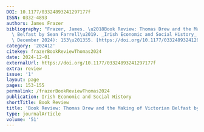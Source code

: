 ```yaml
---
DOI: 10.1177/03324893241297177f
ISSN: 0332-4893
authors: James Frazer
bibliography: "Frazer, James. \u2018Book Review: Thomas Drew and the Making of Victorian\
  \ Belfast by Sean Farrell\u2019. _Irish Economic and Social History_ 51, no. 1 (1\
  \ December 2024): 153\u201355. [https://doi.org/10.1177/03324893241297177f](https://doi.org/10.1177/03324893241297177f)."
category: '202412'
citekey: frazerBookReviewThomas2024
date: 2024-12-01
externalUrl: https://doi.org/10.1177/03324893241297177f
extra: review
issue: '1'
layout: page
pages: 153-155
permalink: /frazerBookReviewThomas2024
publication: Irish Economic and Social History
shortTitle: Book Review
title: 'Book Review: Thomas Drew and the Making of Victorian Belfast by Sean Farrell'
type: journalArticle
volume: '51'
---
```

